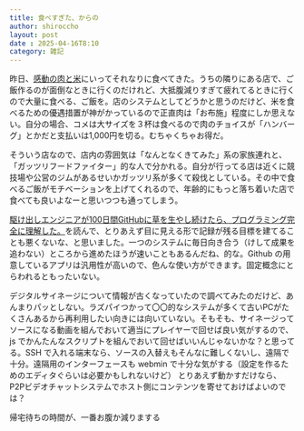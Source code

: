 ```yaml
---
title: 食べすぎた、からの
author: shiroccho
layout: post
date : 2025-04-16T8:10
category: 雑記
---
```


昨日、[感動の肉と米](https://www.ricetomeatyou.com/)にいってそれなりに食べてきた。うちの隣りにある店で、ご飯作るのが面倒なときに行くのだけれど、大抵腹減りすぎて疲れてるときに行くので大量に食べる、ご飯を。店のシステムとしてどうかと思うのだけど、米を食べるための優遇措置が神がかっているので正直肉は「お布施」程度にしか思えない。自分の場合、コメは大サイズを３杯は食べるので肉のチョイスが「ハンバーグ」とかだと支払いは1,000円を切る。むちゃくちゃお得だ。

そういう店なので、店内の雰囲気は「なんとなくきてみた」系の家族連れと、「ガッツリフードファイター」的な人で分かれる。自分が行ってる店は近くに競技場や公営のジムがあるせいかガッツリ系が多くて殺伐としている。その中で食べるご飯がモチベーションを上げてくれるので、年齢的にもっと落ち着いた店で食べても良いよなーと思いつつも通ってしまう。

[駆け出しエンジニアが100日間GitHubに草を生やし続けたら、プログラミング完全に理解した。](https://zenn.dev/keisuke90/articles/7585bcd4dcedfc)を読んで、とりあえず目に見える形で記録が残る目標を建てることも悪くないな、と思いました。一つのシステムに毎日向き合う（けして成果を追わない）ところから進めたほうが速いこともあるんだね、的な。Github の用意しているアプリは汎用性が高いので、色んな使い方ができます。固定概念にとらわれるともったいない。

デジタルサイネージについて情報が古くなっていたので調べてみたのだけど、あんまりパッとしない。ラズパイつかって〇〇的なシステムが多くて古いPCがたくさんあるから再利用したい向きには向いていない。そもそも、サイネージってソースになる動画を組んでおいて適当にプレイヤーで回せば良い気がするので、js でかんたんなスクリプトを組んでおいて回せばいいんじゃないかな？と思ってる。SSH で入れる端末なら、ソースの入替えもそんなに難しくないし、遠隔で十分。遠隔用のインターフェースも webmin で十分な気がする（設定を作るためのエディタぐらいは必要かもしれないけど）
とりあえず動かすだけなら、P2Pビデオチャットシステムでホスト側にコンテンツを寄せておけばよいのでは？

帰宅待ちの時間が、一番お腹か減りまする
